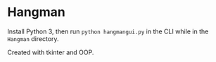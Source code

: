 # Hangman
Install Python 3, then run <code>python hangmangui.py</code> in the CLI while in the <code>Hangman</code> directory.

Created with tkinter and OOP.